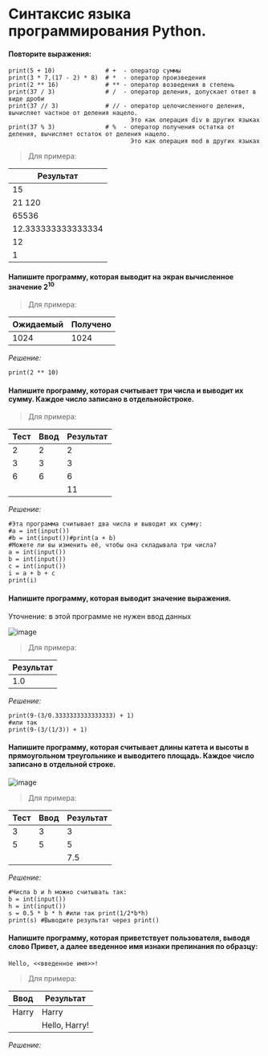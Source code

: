 # Синтаксис языка программирования Python.
#### Повторите выражения:
```
print(5 + 10)              # +  - оператор суммы
print(3 * 7,(17 - 2) * 8)  # *  - оператор произведения
print(2 ** 16)             # ** - оператор возведения в степень
print(37 / 3)              # /  - оператор деления, допускает ответ в виде дроби
print(37 // 3)             # // - оператор целочисленного деления, вычисляет частное от деления нацело.
                                  Это как операция div в других языках
print(37 % 3)              # %  - оператор получения остатка от деления, вычисляет остаток от деления нацело.
                                  Это как операция mod в других языках
```

> Для примера: 

| Результат |
| ---------- | 
| 15 |
| 21 120 |
| 65536 | 
| 12.333333333333334 |
| 12 |
| 1 |              

#### Напишите программу, которая выводит на экран вычисленное значение $2^{10}$

> Для примера: 

 Ожидаемый	| Получено
----------- | ------------ 
 1024       | 1024     

*Решение:*
```
print(2 ** 10)
```

#### Напишите программу, которая считывает три числа и выводит их сумму. Каждое число записано в отдельнойстроке.

> Для примера:

|Тест  | Ввод | Результат
------|------|----------
| 2   |  2   |   2 
| 3   |  3   |   3
| 6   |  6   |   6  
|     |      |   11   

*Решение:*
```
#Эта программа считывает два числа и выводит их сумму:
#a = int(input())
#b = int(input())#print(a + b)
#Можете ли вы изменить её, чтобы она складывала три числа?
a = int(input())
b = int(input())
c = int(input())
i = a + b + c
print(i)
```

#### Напишите программу, которая выводит значение выражения.
Уточнение: в этой программе не нужен ввод данных

![image](https://github.com/tvgVita69/python_begin/assets/98489171/2b036b95-ec81-493b-95d7-26bcec40baf3)


> Для примера:

|Результат|
|---------|
|1.0      |

*Решение:*
```
print(9-(3/0.3333333333333333) + 1)
#или так
print(9-(3/(1/3)) + 1)
``` 

#### Напишите программу, которая считывает длины катета и высоты в прямоугольном треугольнике и выводитего площадь. Каждое число записано в отдельной строке.

![image](https://github.com/tvgVita69/python_begin/assets/98489171/2ae5561e-bf05-499c-ba6f-be35a1967975)

> Для примера:

|Тест | Ввод | Результат
------|------|----------
| 3   |  3   |   3 
| 5   |  5   |   5
|     |      |   7.5  


*Решение:*
```
#Числа b и h можно считывать так:
b = int(input())
h = int(input())
s = 0.5 * b * h #или так print(1/2*b*h)
print(s) #Выводите результат через print()
``` 

#### Напишите программу, которая приветствует пользователя, выводя слово Привет, а далее введенное имя изнаки препинания по образцу:
```Hello, <<введенное имя>>!```

> Для примера: 

| Ввод	     | Результат       |
|----------- | ------------    |
| Harry      | Harry           |
|            |   Hello, Harry! |  

*Решение:*







